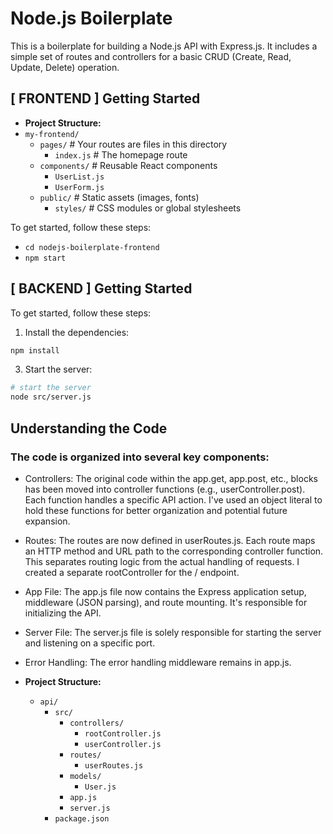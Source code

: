 # Node.js Boilerplate

This is a boilerplate for building a Node.js API with Express.js. It includes a simple set of routes and controllers for a basic CRUD (Create, Read, Update, Delete) operation.

## [ FRONTEND ] Getting Started

- **Project Structure:**
- `my-frontend/`
  - `pages/` # Your routes are files in this directory
    - `index.js` # The homepage route
  - `components/` # Reusable React components
    - `UserList.js`
    - `UserForm.js`
  - `public/` # Static assets (images, fonts)
    - `styles/` # CSS modules or global stylesheets

To get started, follow these steps:

- `cd nodejs-boilerplate-frontend`
- `npm start`

## [ BACKEND ] Getting Started

To get started, follow these steps:

1. Install the dependencies:

```bash
npm install
```

3. Start the server:

```bash
# start the server
node src/server.js
```

## Understanding the Code

### The code is organized into several key components:

- Controllers: The original code within the app.get, app.post, etc., blocks has been moved into controller functions (e.g., userController.post). Each function handles a specific API action. I've used an object literal to hold these functions for better organization and potential future expansion.
  
- Routes: The routes are now defined in userRoutes.js. Each route maps an HTTP method and URL path to the corresponding controller function. This separates routing logic from the actual handling of requests. I created a separate rootController for the / endpoint.
  
- App File: The app.js file now contains the Express application setup, middleware (JSON parsing), and route mounting. It's responsible for initializing the API.
  
- Server File: The server.js file is solely responsible for starting the server and listening on a specific port.
  
- Error Handling: The error handling middleware remains in app.js.
  
- **Project Structure:**
  - `api/`
    - `src/`
      - `controllers/`
        - `rootController.js`
        - `userController.js`
      - `routes/`
        - `userRoutes.js`
      - `models/`
        - `User.js`
      - `app.js`
      - `server.js`
    - `package.json`